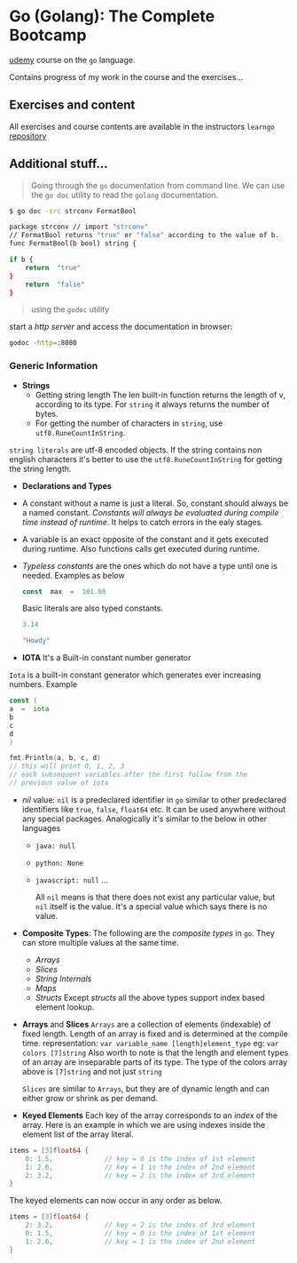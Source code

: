 
# Go (Golang): The Complete Bootcamp
  
[udemy] course on the `go` language.

Contains progress of my work in the course and the exercises...

## Exercises and content


All exercises and course contents are available in the instructors `learngo`  [repository]
  

## Additional stuff...

> Going through the `go` documentation from command line. We can use the `go doc` utility to read the `golang` documentation.

```bash
$ go doc -src strconv FormatBool

package strconv // import "strconv"
// FormatBool returns "true" or "false" according to the value of b.
func FormatBool(b bool) string {

if b {
	return  "true"
}
	return  "false"
}
```

> using the `godoc` utility

start a _http server_ and access the documentation in browser:

```sh
godoc -http=:8080
```
### Generic Information

+ **Strings**
	-  Getting string length
		The len built-in function returns the length of v, according to its type. For `string` it always returns the number of bytes.
	- For getting the number of characters in `string`, use `utf8.RuneCountInString`.

`string literals` are utf-8 encoded objects. If the string contains non english characters it's better to use the `utf8.RuneCountInString` for getting the string length.


+ **Declarations and Types**

+ A constant without a name is just a literal. So, constant should always be a named constant. _Constants will always be evaluated during compile time instead of runtime_. It helps to catch errors in the ealy stages.

+ A variable is an exact opposite of the constant and it gets executed during runtime. Also functions calls get executed during runtime.

+ _Typeless constants_ are the ones which do not have a type until one is needed. Examples as below

	```go
	const  max  =  101.08
	```

	Basic literals are also typed constants.

	```go
	3.14

	"Howdy"
	```

+ **IOTA**
	It's a Built-in constant number generator

`Iota` is a built-in constant generator which generates ever increasing numbers. Example

```go
const (
a  =  iota
b
c
d
)

fmt.Println(a, b, c, d)
// this will print 0, 1, 2, 3
// each subsequent variables after the first follow from the
// previous value of iota
```

+ _nil_ value:
  `nil` is a predeclared identifier in `go` similar to other predeclared identifiers like `true`, `false`, `float64` etc. It can be used anywhere without any special packages.
  Analogically it's similar to the below in other languages
  - `java: null`
  - `python: None`
  - `javascript: null` ...

	All `nil` means is that there does not exist any particular value, but `nil` itself is the value. It's a special value which says there is no value.

+ **Composite Types**:
	The following are the _composite types_ in `go`. They can store multiple values at the same time.
	- _Arrays_
	- _Slices_
	- _String Internals_
	- _Maps_
	- _Structs_
  Except _structs_ all the above types support index based element lookup.

- **Arrays** and **Slices**
	`Arrays` are a collection of elements (indexable) of fixed length. Length of an array is fixed and is determined at the compile time.
	representation: `var variable_name [length]element_type`
	eg: `var colors [7]string`
	Also worth to note is that the length and element types of an array are inseparable parts of its type. The type of the colors array above is `[7]string` and not just `string`

	`Slices` are similar to `Arrays`, but they are of dynamic length and can either grow or shrink as per demand.

- **Keyed Elements**
	Each key of the array corresponds to an _index_ of the array.
	Here is an example in which we are using indexes inside the element list of the array literal.
```go
items = [3]float64 {
	0: 1.5,				// key = 0 is the index of 1st element
	1: 2.6,				// key = 1 is the index of 2nd element
	2: 3.2,				// key = 2 is the index of 3rd element
}
```
The keyed elements can now occur in any order as below.
```go
items = [3]float64 {
	2: 3.2,				// key = 2 is the index of 3rd element
	0: 1.5,				// key = 0 is the index of 1st element
	1: 2.6,				// key = 1 is the index of 2nd element
}
```


[repository]: <github.com/inancgumus/learngo>

[udemy]: <www.udemy.com/course/learn-go-the-complete-bootcamp-course-golang>